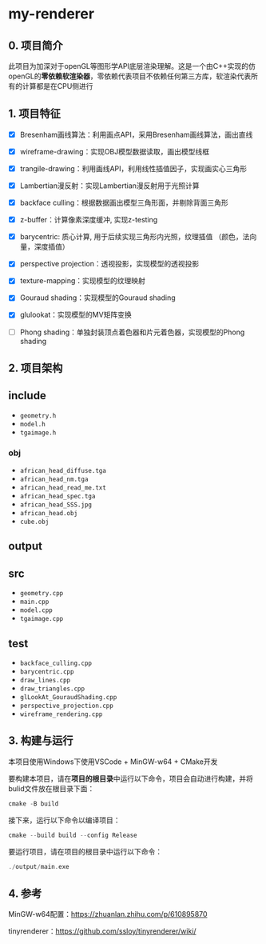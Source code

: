 # my-renderer

## 0. 项目简介

此项目为加深对于openGL等图形学API底层渲染理解。这是一个由C++实现的仿openGL的**零依赖软渲染器**，零依赖代表项目不依赖任何第三方库，软渲染代表所有的计算都是在CPU侧进行

## 1. 项目特征

- [x] Bresenham画线算法：利用画点API，采用Bresenham画线算法，画出直线
- [x] wireframe-drawing：实现OBJ模型数据读取，画出模型线框 
- [x] trangile-drawing：利用画线API，利用线性插值因子，实现画实心三角形
- [x] Lambertian漫反射：实现Lambertian漫反射用于光照计算
- [x] backface culling：根据数据画出模型三角形面，并剔除背面三角形
- [x] z-buffer：计算像素深度缓冲, 实现z-testing
- [x] barycentric: 质心计算, 用于后续实现三角形内光照，纹理插值 （颜色，法向量，深度插值）
- [x] perspective projection：透视投影，实现模型的透视投影
- [x] texture-mapping：实现模型的纹理映射
- [x] Gouraud shading：实现模型的Gouraud shading
- [x] glulookat：实现模型的MV矩阵变换
- [ ] Phong shading：单独封装顶点着色器和片元着色器，实现模型的Phong shading


## 2. 项目架构

## include
- `geometry.h`
- `model.h`
- `tgaimage.h`

### obj
- `african_head_diffuse.tga`
- `african_head_nm.tga`
- `african_head_read_me.txt`
- `african_head_spec.tga`
- `african_head_SSS.jpg`
- `african_head.obj`
- `cube.obj`

## output

## src
- `geometry.cpp`
- `main.cpp`
- `model.cpp`
- `tgaimage.cpp`

## test
- `backface_culling.cpp`
- `barycentric.cpp`
- `draw_lines.cpp`
- `draw_triangles.cpp`
- `glLookAt_GouraudShading.cpp`
- `perspective_projection.cpp`
- `wireframe_rendering.cpp`

## 3. 构建与运行

本项目使用Windows下使用VSCode + MinGW-w64 + CMake开发

要构建本项目，请在**项目的根目录**中运行以下命令，项目会自动进行构建，并将bulid文件放在根目录下面：

```C++
cmake -B build
```

接下来，运行以下命令以编译项目：

```C++
cmake --build build --config Release
```

要运行项目，请在项目的根目录中运行以下命令：


```C++
./output/main.exe
```

## 4. 参考

MinGW-w64配置：https://zhuanlan.zhihu.com/p/610895870

tinyrenderer：https://github.com/ssloy/tinyrenderer/wiki/



